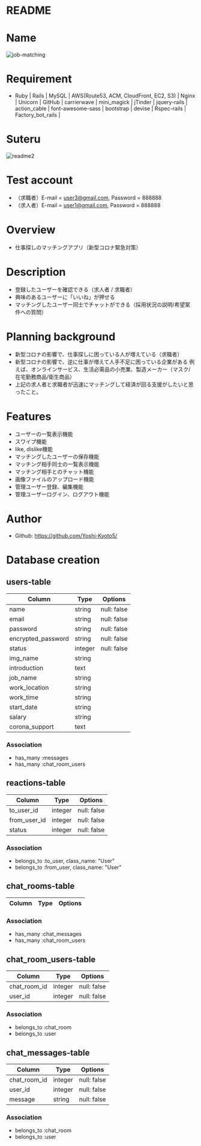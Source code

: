 # README

# Name
![job-matching](https://user-images.githubusercontent.com/61217608/81028922-3279e080-8ebe-11ea-9b1d-ffc621a92302.png)

# Requirement
- Ruby | Rails | MySQL | AWS(Route53, ACM, CloudFront, EC2, S3) |
  Nginx | Unicorn | GitHub |
  carrierwave | mini_magick | jTinder | jquery-rails | action_cable |
  font-awesome-sass | bootstrap | devise | Rspec-rails | Factory_bot_rails |

# Suteru
![readme2](https://user-images.githubusercontent.com/61217608/81054352-9f629a00-8f01-11ea-93c6-fee820aa7878.jpg)

# Test account
- （求職者）E-mail = user3@gmail.com, Password = 888888
- （求人者）E-mail = user1@gmail.com, Password = 888888

# Overview 
- 仕事探しのマッチングアプリ（新型コロナ緊急対策）

# Description
- 登録したユーザーを確認できる（求人者 / 求職者）
- 興味のあるユーザーに「いいね」が押せる
- マッチングしたユーザー同士でチャットができる（採用状況の説明/希望案件への質問）

# Planning background
- 新型コロナの影響で、仕事探しに困っている人が増えている（求職者）
- 新型コロナの影響で、逆に仕事が増えて人手不足に困っている企業がある
  例えば、オンラインサービス、生活必需品の小売業、製造メーカー（マスク/在宅勤務商品/衛生商品）
- 上記の求人者と求職者が迅速にマッチングして経済が回る支援がしたいと思ったこと。

# Features
- ユーザーの一覧表示機能
- スワイプ機能
- like, dislike機能
- マッチングしたユーザーの保存機能
- マッチング相手同士の一覧表示機能
- マッチング相手とのチャット機能
- 画像ファイルのアップロード機能
- 管理ユーザー登録、編集機能
- 管理ユーザーログイン、ログアウト機能

# Author 
- Github: https://github.com/Yoshi-Kyoto5/

# Database creation
## users-table 
|Column|Type|Options|
|------|----|-------|
|name|string|null: false|
|email|string|null: false|
|password|string|null: false|
|encrypted_password|string|null: false|
|status|integer|null: false|
|img_name|string|
|introduction|text|
|job_name|string|
|work_location|string|
|work_time|string|
|start_date|string|
|salary|string|
|corona_support|text|
### Association
- has_many :messages
- has_many :chat_room_users

## reactions-table 
|Column|Type|Options|
|------|----|-------|
|to_user_id|integer|null: false|
|from_user_id|integer|null: false|
|status|integer|null: false|
### Association
- belongs_to :to_user, class_name: "User"
- belongs_to :from_user, class_name: "User"

## chat_rooms-table 
|Column|Type|Options|
|------|----|-------|
### Association
- has_many :chat_messages
- has_many :chat_room_users

## chat_room_users-table 
|Column|Type|Options|
|------|----|-------|
|chat_room_id|integer|null: false|
|user_id|integer|null: false|
### Association
- belongs_to :chat_room
- belongs_to :user

## chat_messages-table 
|Column|Type|Options|
|------|----|-------|
|chat_room_id|integer|null: false|
|user_id|integer|null: false|
|message|string|null: false|
### Association
- belongs_to :chat_room
- belongs_to :user